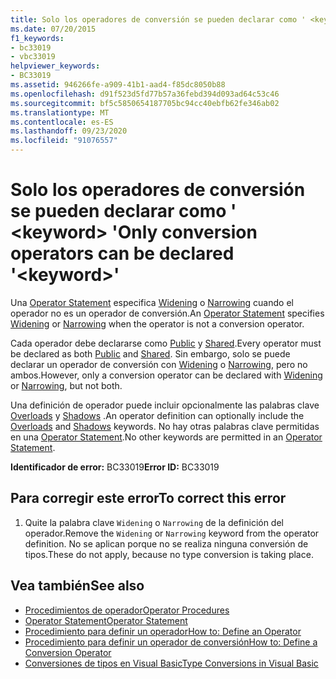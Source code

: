 ```yaml
---
title: Solo los operadores de conversión se pueden declarar como ' <keyword> '
ms.date: 07/20/2015
f1_keywords:
- bc33019
- vbc33019
helpviewer_keywords:
- BC33019
ms.assetid: 946266fe-a909-41b1-aad4-f85dc8050b88
ms.openlocfilehash: d91f523d5fd77b57a36febd394d093ad64c53c46
ms.sourcegitcommit: bf5c5850654187705bc94cc40ebfb62fe346ab02
ms.translationtype: MT
ms.contentlocale: es-ES
ms.lasthandoff: 09/23/2020
ms.locfileid: "91076557"
---
```

# <a name="only-conversion-operators-can-be-declared-keyword"></a><span data-ttu-id="f4105-102">Solo los operadores de conversión se pueden declarar como ' \<keyword> '</span><span class="sxs-lookup"><span data-stu-id="f4105-102">Only conversion operators can be declared '\<keyword>'</span></span>

<span data-ttu-id="f4105-103">Una [Operator Statement](../language-reference/statements/operator-statement.md) especifica [Widening](../language-reference/modifiers/widening.md) o [Narrowing](../language-reference/modifiers/narrowing.md) cuando el operador no es un operador de conversión.</span><span class="sxs-lookup"><span data-stu-id="f4105-103">An [Operator Statement](../language-reference/statements/operator-statement.md) specifies [Widening](../language-reference/modifiers/widening.md) or [Narrowing](../language-reference/modifiers/narrowing.md) when the operator is not a conversion operator.</span></span>  
  
 <span data-ttu-id="f4105-104">Cada operador debe declararse como [Public](../language-reference/modifiers/public.md) y [Shared](../language-reference/modifiers/shared.md).</span><span class="sxs-lookup"><span data-stu-id="f4105-104">Every operator must be declared as both [Public](../language-reference/modifiers/public.md) and [Shared](../language-reference/modifiers/shared.md).</span></span> <span data-ttu-id="f4105-105">Sin embargo, solo se puede declarar un operador de conversión con [Widening](../language-reference/modifiers/widening.md) o [Narrowing](../language-reference/modifiers/narrowing.md), pero no ambos.</span><span class="sxs-lookup"><span data-stu-id="f4105-105">However, only a conversion operator can be declared with [Widening](../language-reference/modifiers/widening.md) or [Narrowing](../language-reference/modifiers/narrowing.md), but not both.</span></span>  
  
 <span data-ttu-id="f4105-106">Una definición de operador puede incluir opcionalmente las palabras clave [Overloads](../language-reference/modifiers/overloads.md) y [Shadows](../language-reference/modifiers/shadows.md) .</span><span class="sxs-lookup"><span data-stu-id="f4105-106">An operator definition can optionally include the [Overloads](../language-reference/modifiers/overloads.md) and [Shadows](../language-reference/modifiers/shadows.md) keywords.</span></span> <span data-ttu-id="f4105-107">No hay otras palabras clave permitidas en una [Operator Statement](../language-reference/statements/operator-statement.md).</span><span class="sxs-lookup"><span data-stu-id="f4105-107">No other keywords are permitted in an [Operator Statement](../language-reference/statements/operator-statement.md).</span></span>  
  
 <span data-ttu-id="f4105-108">**Identificador de error:** BC33019</span><span class="sxs-lookup"><span data-stu-id="f4105-108">**Error ID:** BC33019</span></span>  
  
## <a name="to-correct-this-error"></a><span data-ttu-id="f4105-109">Para corregir este error</span><span class="sxs-lookup"><span data-stu-id="f4105-109">To correct this error</span></span>  
  
1. <span data-ttu-id="f4105-110">Quite la palabra clave `Widening` o `Narrowing` de la definición del operador.</span><span class="sxs-lookup"><span data-stu-id="f4105-110">Remove the `Widening` or `Narrowing` keyword from the operator definition.</span></span> <span data-ttu-id="f4105-111">No se aplican porque no se realiza ninguna conversión de tipos.</span><span class="sxs-lookup"><span data-stu-id="f4105-111">These do not apply, because no type conversion is taking place.</span></span>  
  
## <a name="see-also"></a><span data-ttu-id="f4105-112">Vea también</span><span class="sxs-lookup"><span data-stu-id="f4105-112">See also</span></span>

- [<span data-ttu-id="f4105-113">Procedimientos de operador</span><span class="sxs-lookup"><span data-stu-id="f4105-113">Operator Procedures</span></span>](../programming-guide/language-features/procedures/operator-procedures.md)
- [<span data-ttu-id="f4105-114">Operator Statement</span><span class="sxs-lookup"><span data-stu-id="f4105-114">Operator Statement</span></span>](../language-reference/statements/operator-statement.md)
- [<span data-ttu-id="f4105-115">Procedimiento para definir un operador</span><span class="sxs-lookup"><span data-stu-id="f4105-115">How to: Define an Operator</span></span>](../programming-guide/language-features/procedures/how-to-define-an-operator.md)
- [<span data-ttu-id="f4105-116">Procedimiento para definir un operador de conversión</span><span class="sxs-lookup"><span data-stu-id="f4105-116">How to: Define a Conversion Operator</span></span>](../programming-guide/language-features/procedures/how-to-define-a-conversion-operator.md)
- [<span data-ttu-id="f4105-117">Conversiones de tipos en Visual Basic</span><span class="sxs-lookup"><span data-stu-id="f4105-117">Type Conversions in Visual Basic</span></span>](../programming-guide/language-features/data-types/type-conversions.md)
